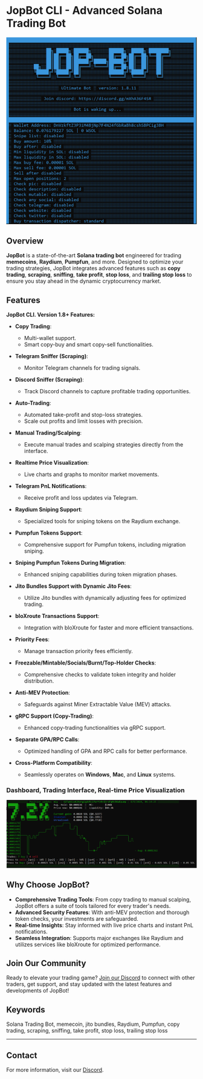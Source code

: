 # JopBot CLI - Advanced Solana Trading Bot

![JopBot Logo](./images/jopbot-cli-solana-bot.png)

## Overview

**JopBot** is a state-of-the-art **Solana trading bot** engineered for trading **memecoins**, **Raydium**, **Pumpfun**, and more. Designed to optimize your trading strategies, JopBot integrates advanced features such as **copy trading**, **scraping**, **sniffing**, **take profit**, **stop loss**, and **trailing stop loss** to ensure you stay ahead in the dynamic cryptocurrency market.

## Features

**JopBot CLI. Version 1.8+ Features:**

- **Copy Trading**: 
  - Multi-wallet support.
  - Smart copy-buy and smart copy-sell functionalities.
  
- **Telegram Sniffer (Scraping)**: 
  - Monitor Telegram channels for trading signals.
  
- **Discord Sniffer (Scraping)**: 
  - Track Discord channels to capture profitable trading opportunities.
  
- **Auto-Trading**: 
  - Automated take-profit and stop-loss strategies.
  - Scale out profits and limit losses with precision.
  
- **Manual Trading/Scalping**: 
  - Execute manual trades and scalping strategies directly from the interface.
  
- **Realtime Price Visualization**: 
  - Live charts and graphs to monitor market movements.
  
- **Telegram PnL Notifications**: 
  - Receive profit and loss updates via Telegram.
  
- **Raydium Sniping Support**: 
  - Specialized tools for sniping tokens on the Raydium exchange.
  
- **Pumpfun Tokens Support**: 
  - Comprehensive support for Pumpfun tokens, including migration sniping.
  
- **Sniping Pumpfun Tokens During Migration**: 
  - Enhanced sniping capabilities during token migration phases.
  
- **Jito Bundles Support with Dynamic Jito Fees**: 
  - Utilize Jito bundles with dynamically adjusting fees for optimized trading.
  
- **bloXroute Transactions Support**: 
  - Integration with bloXroute for faster and more efficient transactions.
  
- **Priority Fees**: 
  - Manage transaction priority fees efficiently.
  
- **Freezable/Mintable/Socials/Burnt/Top-Holder Checks**: 
  - Comprehensive checks to validate token integrity and holder distribution.
  
- **Anti-MEV Protection**: 
  - Safeguards against Miner Extractable Value (MEV) attacks.
  
- **gRPC Support (Copy-Trading)**: 
  - Enhanced copy-trading functionalities via gRPC support.
  
- **Separate GPA/RPC Calls**: 
  - Optimized handling of GPA and RPC calls for better performance.
  
- **Cross-Platform Compatibility**: 
  - Seamlessly operates on **Windows**, **Mac**, and **Linux** systems.

### Dashboard, Trading Interface, Real-time Price Visualization

![Price Visualization](./images/jopbot-interface.png)

## Why Choose JopBot?

- **Comprehensive Trading Tools**: From copy trading to manual scalping, JopBot offers a suite of tools tailored for every trader's needs.
- **Advanced Security Features**: With anti-MEV protection and thorough token checks, your investments are safeguarded.
- **Real-time Insights**: Stay informed with live price charts and instant PnL notifications.
- **Seamless Integration**: Supports major exchanges like Raydium and utilizes services like bloXroute for optimized performance.

## Join Our Community

Ready to elevate your trading game? [Join our Discord](https://discord.gg/kVMgcaD3NR) to connect with other traders, get support, and stay updated with the latest features and developments of JopBot!

## Keywords

Solana Trading Bot, memecoin, jito bundles, Raydium, Pumpfun, copy trading, scraping, sniffing, take profit, stop loss, trailing stop loss

---

## Contact

For more information, visit our [Discord](https://discord.gg/kVMgcaD3NR).
